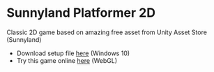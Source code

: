 # Sunnyland Platformer 2D

Classic 2D game based on amazing free asset from Unity Asset Store (Sunnyland)

- Download setup file [here](https://github.com/alinaHinzhulBSNU/Platformer-2D/releases) (Windows 10)
- Try this game online [here](https://play.unity.com/mg/other/sunny-land-platformer-2d) (WebGL)

